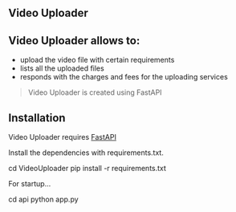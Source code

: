 ## Video Uploader



## Video Uploader allows to:

- upload the video file with certain requirements
- lists all the uploaded files
- responds with the charges and fees for the uploading services


> Video Uploader is created using FastAPI 



## Installation

Video Uploader requires [FastAPI](https://fastapi.tiangolo.com/) 

Install the dependencies with requirements.txt.


cd VideoUploader
pip install -r requirements.txt


For startup...


cd api
python app.py









